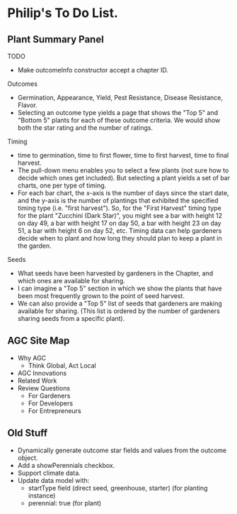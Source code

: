 # Philip's To Do List.

## Plant Summary Panel

TODO
* Make outcomeInfo constructor accept a chapter ID. 

Outcomes
* Germination, Appearance, Yield, Pest Resistance, Disease Resistance, Flavor. 
* Selecting an outcome type yields a page that shows the "Top 5" and "Bottom 5" plants for each of these outcome criteria. We would show both the star rating and the number of ratings.

Timing
* time to germination, time to first flower, time to first harvest, time to final harvest. 
* The pull-down menu enables you to select a few plants (not sure how to decide which ones get included). But selecting a plant yields a set of bar charts, one per type of timing.  
* For each bar chart, the x-axis is the number of days since the start date, and the y-axis is the number of plantings that exhibited the specified timing type (i.e. "first harvest").  So, for the "First Harvest" timing type for the plant "Zucchini (Dark Star)", you might see a bar with height 12 on day 49, a bar with height 17 on day 50, a bar with height 23 on day 51, a bar with height 6 on day 52, etc. Timing data can help gardeners decide when to plant and how long they should plan to keep a plant in the garden.

Seeds
* What seeds have been harvested by gardeners in the Chapter, and which ones are available for sharing. 
* I can imagine a "Top 5" section in which we show the plants that have been most frequently grown to the point of seed harvest.   
* We can also provide a "Top 5" list of seeds that gardeners are making available for sharing. (This list is ordered by the number of gardeners sharing seeds from a specific plant).


## AGC Site Map
* Why AGC
  * Think Global, Act Local
* AGC Innovations
* Related Work
* Review Questions
  * For Gardeners
  * For Developers
  * For Entrepreneurs


## Old Stuff

* Dynamically generate outcome star fields and values from the outcome object.
* Add a showPerennials checkbox.
* Support climate data.
* Update data model with:
  * startType field (direct seed, greenhouse, starter) (for planting instance)
  * perennial: true (for plant)
